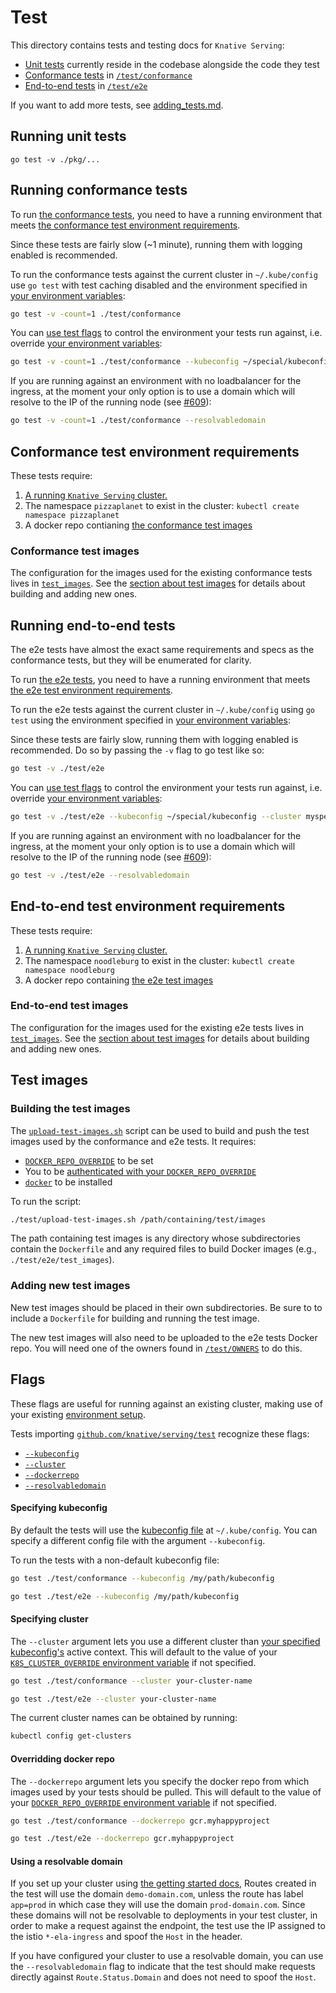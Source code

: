 # Test

This directory contains tests and testing docs for `Knative Serving`:

* [Unit tests](#running-unit-tests) currently reside in the codebase alongside the code they test
* [Conformance tests](#running-conformance-tests) in [`/test/conformance`](./conformance)
* [End-to-end tests](#running-end-to-end-tests) in [`/test/e2e`](./e2e)

If you want to add more tests, see [adding_tests.md](./adding_tests.md).

## Running unit tests

```shell
go test -v ./pkg/...
```

## Running conformance tests

To run [the conformance tests](./conformance), you need to have a running environment that meets
[the conformance test environment requirements](#conformance-test-environment-requirements).

Since these tests are fairly slow (~1 minute), running them with logging
enabled is recommended.

To run the conformance tests against the current cluster in `~/.kube/config`
use `go test` with test caching disabled and the environment specified in [your environment
variables](/DEVELOPMENT.md#environment-setup):

```bash
go test -v -count=1 ./test/conformance
```

You can [use test flags](#flags) to control the environment
your tests run against, i.e. override [your environment variables](/DEVELOPMENT.md#environment-setup):

```bash
go test -v -count=1 ./test/conformance --kubeconfig ~/special/kubeconfig --cluster myspecialcluster --dockerrepo myspecialdockerrepo
```

If you are running against an environment with no loadbalancer for the ingress, at the moment
your only option is to use a domain which will resolve to the IP of the running node (see 
[#609](https://github.com/knative/serving/issues/609)):

```bash
go test -v -count=1 ./test/conformance --resolvabledomain
```

## Conformance test environment requirements

These tests require:

1. [A running `Knative Serving` cluster.](/DEVELOPMENT.md#getting-started)
2. The namespace `pizzaplanet` to exist in the cluster: `kubectl create namespace pizzaplanet`
3. A docker repo contianing [the conformance test images](#conformance-test-images)

### Conformance test images

The configuration for the images used for the existing conformance tests lives in
[`test_images`](./conformance/test_images). See the [section about test
images](#test-images) for details about building and adding new ones.

## Running end-to-end tests

The e2e tests have almost the exact same requirements and specs as the conformance tests, but they will be enumerated for clarity.

To run [the e2e tests](./e2e), you need to have a running environment that meets
[the e2e test environment requirements](#e2e-test-environment-requirements).

To run the e2e tests against the current cluster in `~/.kube/config`
using `go test` using the environment specified in [your environment
variables](/DEVELOPMENT.md#environment-setup):

Since these tests are fairly slow,  running them with logging
enabled is recommended. Do so by passing the `-v` flag to go test like so: 

```bash
go test -v ./test/e2e
```

You can [use test flags](#flags) to control the environment
your tests run against, i.e. override [your environment variables](/DEVELOPMENT.md#environment-setup):

```bash
go test -v ./test/e2e --kubeconfig ~/special/kubeconfig --cluster myspecialcluster --dockerrepo myspecialdockerrepo
```

If you are running against an environment with no loadbalancer for the ingress, at the moment
your only option is to use a domain which will resolve to the IP of the running node (see 
[#609](https://github.com/knative/serving/issues/609)):

```bash
go test -v ./test/e2e --resolvabledomain
```

## End-to-end test environment requirements

These tests require:

1. [A running `Knative Serving` cluster.](/DEVELOPMENT.md#getting-started)
2. The namespace `noodleburg` to exist in the cluster: `kubectl create namespace noodleburg`
3. A docker repo containing [the e2e test images](#e2e-test-images)

### End-to-end test images

The configuration for the images used for the existing e2e tests lives in
[`test_images`](./e2e/test_images). See the [section about test
images](#test-images) for details about building and adding new ones.

## Test images

### Building the test images

The [`upload-test-images.sh`](./upload-test-images.sh) script can be used to build and push the
test images used by the conformance and e2e tests. It requires:

* [`DOCKER_REPO_OVERRIDE`](/DEVELOPMENT.md#environment-setup) to be set
* You to be [authenticated with your
  `DOCKER_REPO_OVERRIDE`](/docs/setting-up-a-docker-registry.md)
* [`docker`](https://docs.docker.com/install/) to be installed

To run the script:

```bash
./test/upload-test-images.sh /path/containing/test/images
```

The path containing test images is any directory whose subdirectories contain the `Dockerfile`
and any required files to build Docker images (e.g., `./test/e2e/test_images`).

### Adding new test images

New test images should be placed in their own subdirectories. Be sure to to include a `Dockerfile`
for building and running the test image.

The new test images will also need to be uploaded to the e2e tests Docker repo. You will need one
of the owners found in [`/test/OWNERS`](OWNERS) to do this.

## Flags

These flags are useful for running against an existing cluster, making use of your existing
[environment setup](/DEVELOPMENT.md#environment-setup).

Tests importing [`github.com/knative/serving/test`](adding_tests.md#test-library) recognize these flags:

* [`--kubeconfig`](#specifying-kubeconfig)
* [`--cluster`](#specifying-cluster)
* [`--dockerrepo`](#overriding-docker-repo)
* [`--resolvabledomain`](#using-a-resolvable-domain)

#### Specifying kubeconfig

By default the tests will use the [kubeconfig
file](https://kubernetes.io/docs/concepts/configuration/organize-cluster-access-kubeconfig/)
at `~/.kube/config`.
You can specify a different config file with the argument `--kubeconfig`.

To run the tests with a non-default kubeconfig file:

```bash
go test ./test/conformance --kubeconfig /my/path/kubeconfig
```

```bash
go test ./test/e2e --kubeconfig /my/path/kubeconfig
```
#### Specifying cluster

The `--cluster` argument lets you use a different cluster than [your specified
kubeconfig's](#specifying-kubeconfig) active context. This will default to the value
of your [`K8S_CLUSTER_OVERRIDE` environment variable](/DEVELOPMENT.md#environment-setup)
if not specified.

```bash
go test ./test/conformance --cluster your-cluster-name
```

```bash
go test ./test/e2e --cluster your-cluster-name
```

The current cluster names can be obtained by running:

```bash
kubectl config get-clusters
```

#### Overridding docker repo

The `--dockerrepo` argument lets you specify the docker repo from which images used
by your tests should be pulled. This will default to the value
of your [`DOCKER_REPO_OVERRIDE` environment variable](/DEVELOPMENT.md#environment-setup)
if not specified.

```bash
go test ./test/conformance --dockerrepo gcr.myhappyproject
```

```bash
go test ./test/e2e --dockerrepo gcr.myhappyproject
```

#### Using a resolvable domain

If you set up your cluster using [the getting started
docs](/DEVELOPMENT.md#getting-started), Routes created in the test will
use the domain `demo-domain.com`, unless the route has label `app=prod` in which
case they will use the domain `prod-domain.com`.  Since these domains will not be
resolvable to deployments in your test cluster, in order to make a request
against the endpoint, the test use the IP assigned to the istio `*-ela-ingress`
and spoof the `Host` in the header.

If you have configured your cluster to use a resolvable domain, you can use the
`--resolvabledomain` flag to indicate that the test should make requests directly against
`Route.Status.Domain` and does not need to spoof the `Host`.
